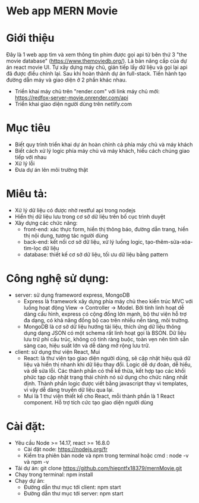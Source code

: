 # Web app  MERN Movie
# Giới thiệu
Đây là 1 web app tìm và xem thông tin phim được gọi api từ bên thứ 3 "the movie database" (https://www.themoviedb.org/). Là bản nâng cấp của dự án react movie UI. Tự xây dựng máy chủ, gián tiếp lấy dữ liệu và gọi lại api đã được điều chỉnh lại. 
Sau khi hoàn thành dự án full-stack. Tiến hành tạo đường dẫn máy và giao diện ở 2 phần khác nhau.
- Triển khai máy chủ trên "render.com" với link máy chủ mới: https://redfox-server-movie.onrender.com/api
- Triển khai giao diện người dùng trên netlify.com

# Mục tiêu
- Biết quy trình triển khai dự án hoàn chỉnh cả phía máy chủ và máy khách
- Biết cách xử lý logic phía máy chủ và máy khách, hiểu cách chúng giao tiếp với nhau
- Xử lý lỗi
- Đưa dự án lên môi trường thật
  
# Miêu tả:
- Xử lý dữ liệu có được nhờ restful api trong nodejs
- Hiển thị dữ liệu lưu trong cơ sở dữ liệu trên bố cục trình duyệt
- Xây dựng các chức năng:
   + front-end: xác thực form, hiển thị thông báo, đường dẫn trang, hiển thị nội dung, tương tác người dùng
   + back-end: kết nối cơ sở dữ liệu, xử lý luồng logic, tạo-thêm-sửa-xóa-tìm-lọc dữ liệu
   + database: thiết kế cơ sở dữ liệu, tối ưu dữ liệu bằng pattern

# Công nghệ sử dụng: 
- server: sử dụng frameword express, MongoDB
   + Express là framework xây dựng phía máy chủ theo kiến trúc MVC với luồng hoạt động View -> Controller -> Model. Bởi tính linh hoạt dễ dàng cấu hình, express có cộng đồng lớn mạnh, bộ thư viện hỗ trợ đa dạng, có khả năng đồng bộ cao trên nhiều nền tảng, môi trường.
   + MongoDB là cơ sở dữ liệu hướng tài liệu, thích ứng dữ liệu thông dụng dạng JSON có một schema rất linh hoạt gọi là BSON. Dữ liệu lưu trữ phi cấu trúc, không có tính ràng buộc, toàn vẹn nên tính sẵn sàng cao, hiệu suất lớn và dễ dàng mở rộng lưu trữ.
- client: sử dụng thư viện React, Mui
  + React: là thư viện tạo giao diện người dùng, sẽ cập nhật hiệu quả dữ liệu và hiển thị nhanh khi dữ liệu thay đổi. Logic dễ dự đoán, dễ hiểu, và dễ sửa lỗi. Các thành phần có thể kế thừa, kết hợp tạo các khối phức tạp cập nhật trạng thái chính nó sử dụng cho chức năng nhất định. Thành phần logic được viết bằng javascript thay vì templates, vì vậy dễ dàng truyền dữ liệu qua lại.
  + Mui là 1 thư viện thiết kế cho React, mỗi thành phần là 1 React component. Hỗ trợ tích cức tạo giao diện người dùng
  
# Cài đặt:
- Yêu cầu Node >= 14.17, react >= 16.8.0
   + Cài đặt node: https://nodejs.org/fr
   + Kiểm tra phiên bản node và npm trong terminal hoặc cmd : node -v và npm -v
- Tải dự án: git clone https://github.com/hiepntfx18379/mernMovie.git
- Chạy trong terminal: npm install
- Chạy dự án:
     + Đường dẫn thư mục tới client: npm start
     + Đường dẫn thư mục tới server: npm start
